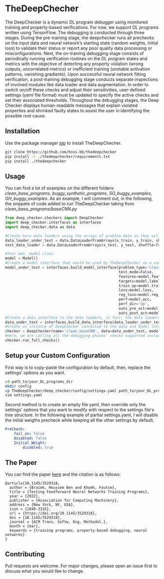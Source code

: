 # TheDeepChecher

The DeepChecker is a dynamic DL program debugger using monitored training and property-based verifications. For now, we support DL programs written using TensorFlow. The debugging is conducted through three stages. During the pre-training stage, the deepchecker runs all prechecks on the input data and neural network’s starting state (random weights, initial loss) to validate their status or report any poor quality data processing or misconfigurations. Next, the on-training debugging stage consists of periodically running verification routines on the DL program states and metrics with the objective of detecting any property violation (wrong outputs, uncorrelated metrics) or inefficient training (unstable activation patterns, vanishing gradients). Upon successful neural network fitting verification, a post-training debugging stage conducts separate inspections of involved modules like data loader and data augmentation. In order to switch on/off these checks and adjust their sensitivities, user-defined settings (yaml file format) must be updated to specify the active checks and set their associated thresholds. Throughout the debugging stages, the Deep Checker displays human-readable messages that explain violated properties and shrinked faulty states to assist the user in identifying the possible root cause.

## Installation

Use the package manager [pip](https://pip.pypa.io/en/stable/) to install TheDeepChecher.

```bash
git clone https://github.com/hoss-bb/thedeepchecker
pip install -r ./thedeepchecker/requirements.txt 
pip install ./thedeepchecker
```

## Usage

You can find a lot of examples on the different folders: *clean_base_programs*, *buggy_synthetic_programs*, *SO_buggy_examples*, *GH_buggy_examples*.
As an example, I will comment out, in the following, the snippets of code added to run TheDeepChecker taking from *clean_base_programs/baseCNN.py*

```python
from deep_checker.checkers import DeepChecker
import deep_checker.interfaces as interfaces
import deep_checker.data as data

#Create here data loaders using the arrays of problem data as they will be loaded to the training algorithm with some common settings of ML/DL data loaders.
data_loader_under_test = data.DataLoaderFromArrays(x_train, y_train, shuffle=True, one_hot=True, normalization=True)
test_data_loader = data.DataLoaderFromArrays(x_test, y_test, shuffle=True, one_hot=True, normalization=True)

#Your own  model class 
model = Model()
#Create a model interface that would be used by TheDeepChecker as a connection to different components on your original model with some specifications required for the validation of some properties
model_under_test = interfaces.build_model_interface(problem_type='classification', 
                                                    test_mode=False,
                                                    features=model.features, 
                                                    targets=model.labels, 
                                                    train_op=model.train_op, 
                                                    loss=model.loss, 
                                                    reg_loss=model.reg_loss,
                                                    perf=model.acc, 
                                                    perf_dir='Up', 
                                                    outs_pre_act=model.logits, 
                                                    outs_post_act=model.probabilities)
#Create a data interface to the data loaders, in fact, the data loaders could be yours with only a need for some required functions that you can find in the parent class depending whether there is an augmentation or not: deep_checker.data.DataLoader or deep_checker.data.AugmentedDataLoader
data_under_test = interfaces.build_data_interface(data_loader_under_test, test_data_loader, homogeneous=True)
#Create an instance of DeepChecker connected to the data and model interfaces previously-created (FYI,there are some parameters to set up if needed).
checker = DeepChecker(name='clean_baseCNN', data=data_under_test, model=model_under_test, buffer_scale=10)
#Here, we are calling all the debugging phases' checks supported including: PreChecks, OverfitChecks, and PostChecks (FYI, there are some parameters to set up if needed as well as other methods to call explicitly one of the debugging phase's checks).
checker.run_full_checks()
```

## Setup your Custom Configuration

First way is to copy-paste the configuration by default, then, replace the settings' options as you want.

```bash
cd path_to/your_DL_programs_dir
mkdir config
cp TheDeepChecker/deep_checker/config/settings.yaml path_to/your_DL_programs_dir/config/settings.yaml
vim settings.yaml
```
Second method is to create an empty file yaml, then override only the settings' options that you want to modify with respect to the settings file's tree structure.
In the following example of partial settings.yaml, I will disable the initial weigths precheck while keeping all the other settings by default.

```yaml
PreCheck:
    fail_on: false
    disabled: false
    Initial_Weight:
        disabled: true
```

## The Paper
You can find the paper [here]([https://dl.acm.org/doi/abs/10.1145/3470006](https://dl.acm.org/doi/abs/10.1145/3529318)) and the citation is as follows:

    @article{10.1145/3529318,
      author = {Braiek, Houssem Ben and Khomh, Foutse},
      title = {Testing Feedforward Neural Networks Training Programs},
      year = {2022},
      publisher = {Association for Computing Machinery},
      address = {New York, NY, USA},
      issn = {1049-331X},
      url = {https://doi.org/10.1145/3529318},
      doi = {10.1145/3529318},
      journal = {ACM Trans. Softw. Eng. Methodol.},
      month = {mar},
      keywords = {training programs, property-based debugging, neural networks}
    }
    
## Contributing
Pull requests are welcome. For major changes, please open an issue first to discuss what you would like to change.
